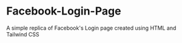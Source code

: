 # Facebook-Login-Page
A simple replica of Facebook's Login page created using HTML and Tailwind CSS
